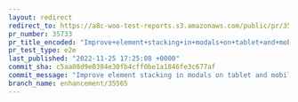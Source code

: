 ```yaml
---
layout: redirect
redirect_to: https://a8c-woo-test-reports.s3.amazonaws.com/public/pr/35733/e2e/index.html
pr_number: 35733
pr_title_encoded: "Improve+element+stacking+in+modals+on+tablet+and+mobile"
pr_test_type: e2e
last_published: "2022-11-25 17:25:08 +0000"
commit_sha: c5aa08d9e0384e30fb4cff0be1a1846fe3c677af
commit_message: "Improve element stacking in modals on tablet and mobile"
branch_name: enhancement/35565
---
```

